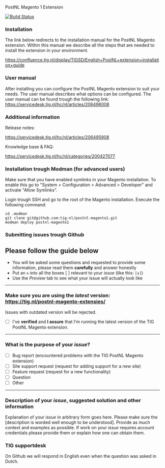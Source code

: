 PostNL Magento 1 Extension

[![Build Status](https://travis-ci.org/tig-nl/postnl-magento1.svg?branch=master)](https://travis-ci.org/tig-nl/postnl-magento1)

### Installation

The link below redirects to the installation manual for the PostNL Magento extension. Within this manual we describe all the steps that are needed to install the extension in your environment.

https://confluence.tig.nl/display/TIGSD/English+PostNL+extension+installation+guide

### User manual

After installing you can configure the PostNL Magento extension to suit your needs. The user manual describes what options can be configured. 
The user manual can be found trough the following link: https://servicedesk.tig.nl/hc/nl/articles/206496008

### Additional information

Release notes:

https://servicedesk.tig.nl/hc/nl/articles/206495908

Knowledge base & FAQ:

https://servicedesk.tig.nl/hc/nl/categories/200427077

### Installation trough Modman (for advanced users)

Make sure that you have enabled symlinks in your Magento installation.
To enable this go to "System > Configuration > Advanced > Developer" and activate "Allow Symlinks".

Login trough SSH and go to the root of the Magento installation. Execute the following command:

````
cd .modman
git clone git@github.com:tig-nl/postnl-magento1.git
modman deploy postnl-magento1
````

### Submitting issues trough Github
## Please follow the guide below

- You will be asked some questions and requested to provide some information, please read them **carefully** and answer honestly
- Put an `x` into all the boxes [ ] relevant to your *issue* (like this: `[x]`)
- Use the *Preview* tab to see what your issue will actually look like

---

### Make sure you are using the *latest* version: https://tig.nl/postnl-magento-extensies/
Issues with outdated version will be rejected.
- [ ] I've **verified** and **I assure** that I'm running the latest version of the TIG PostNL Magento extension.

---

### What is the purpose of your *issue*?
- [ ] Bug report (encountered problems with the TIG PostNL Magento extension)
- [ ] Site support request (request for adding support for a new site)
- [ ] Feature request (request for a new functionality)
- [ ] Question
- [ ] Other

---

### Description of your *issue*, suggested solution and other information

Explanation of your *issue* in arbitrary form goes here. Please make sure the [description is worded well enough to be understood]. Provide as much context and examples as possible.
If work on your *issue* requires account credentials please provide them or explain how one can obtain them.


### TIG supportdesk

On Github we will respond in English even when the question was asked in Dutch.
